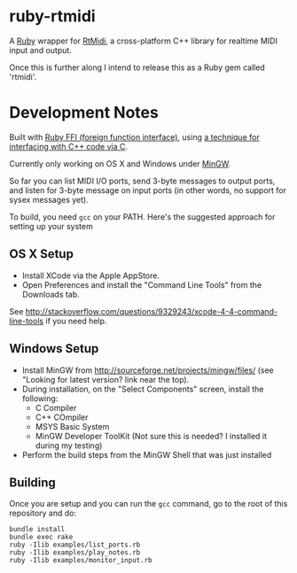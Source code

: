 ruby-rtmidi
===========

A [Ruby](http://www.ruby-lang.org/) wrapper for [RtMidi](http://www.music.mcgill.ca/~gary/rtmidi/index.html),
a cross-platform C++ library for realtime MIDI input and output.

Once this is further along I intend to release this as a Ruby gem called 'rtmidi'.


Development Notes
=================

Built with [Ruby FFI (foreign function interface)](https://github.com/ffi/ffi),
using [a technique for interfacing with C++ code via C](http://bicosyes.com/2012/11/create-rubyjruby-bindings-of-cc-with-ffi/).

Currently only working on OS X and Windows under [MinGW](http://www.mingw.org/).

So far you can list MIDI I/O ports, send 3-byte messages to output ports, and listen for 3-byte message on input ports
(in other words, no support for sysex messages yet). 

To build, you need `gcc` on your PATH. Here's the suggested approach for setting up your system

OS X Setup
----------

* Install XCode via the Apple AppStore.
* Open Preferences and install the "Command Line Tools" from the Downloads tab.

See http://stackoverflow.com/questions/9329243/xcode-4-4-command-line-tools if you need help.

Windows Setup
-------------

* Install MinGW from http://sourceforge.net/projects/mingw/files/ (see "Looking for latest version? link near the top).
* During installation, on the "Select Components" screen, install the following:
  * C Compiler
  * C++ COmpiler
  * MSYS Basic System
  * MinGW Developer ToolKit (Not sure this is needed? I installed it during my testing)
* Perform the build steps from the MinGW Shell that was just installed


Building
--------

Once you are setup and you can run the `gcc` command, go to the root of this repository and do:

    bundle install
    bundle exec rake
    ruby -Ilib examples/list_ports.rb
    ruby -Ilib examples/play_notes.rb
    ruby -Ilib examples/monitor_input.rb
